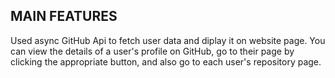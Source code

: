 MAIN FEATURES
--------------------------------------------------------------------------------------------------------------------------------------------------------
Used async GitHub Api to fetch user data and diplay it on website page.
You can view the details of a user's profile on GitHub, go to their page by clicking the appropriate button, and also go to each user's repository page.
